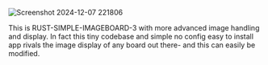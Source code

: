 ![Screenshot 2024-12-07 221806](https://github.com/user-attachments/assets/f9742940-94bd-4450-b376-1b2df644fe4c)


This is RUST-SIMPLE-IMAGEBOARD-3 with more advanced image handling and display. In fact this tiny codebase and simple no config easy to install app rivals the image display of any board out there- and this can easily be modified. 

